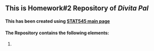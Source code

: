 ## This is Homework#2 Repository of *Divita Pal*
#### This has been created using [STAT545 main page](http://stat545.com/Classroom/)
#### The Repository contains the following elements:
1. 
